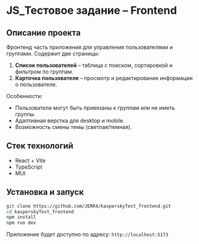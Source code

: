 # JS\_Тестовое задание – Frontend

## Описание проекта

Фронтенд часть приложения для управления пользователями и группами.
Содержит две страницы:

1. **Список пользователей** – таблица с поиском, сортировкой и фильтром по группам.
2. **Карточка пользователя** – просмотр и редактирование информации о пользователе.

Особенности:

* Пользователи могут быть привязаны к группам или не иметь группы.
* Адаптивная верстка для desktop и mobile.
* Возможность смены темы (светлая/темная).

## Стек технологий

* React + Vite
* TypeScript
* MUI

## Установка и запуск

```bash
git clone https://github.com/JERR4/kasperskyTest_frontend.git
cd kasperskyTest_frontend
npm install
npm run dev
```

Приложение будет доступно по адресу: `http://localhost:5173`
